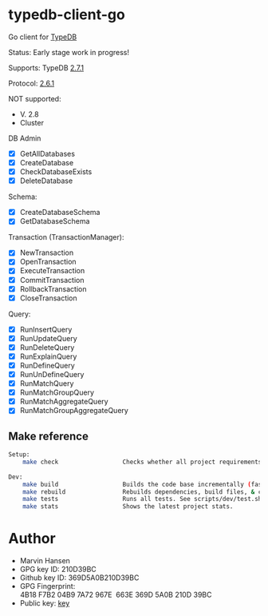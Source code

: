 # typedb-client-go

Go client for [TypeDB](https://vaticle.com/typedb)

Status: Early stage work in progress! 

Supports: TypeDB [2.7.1](https://github.com/vaticle/typedb/releases/tag/2.7.1)

Protocol: [2.6.1](https://github.com/vaticle/typedb-protocol/releases/tag/2.6.1)

NOT supported:
* V. 2.8
* Cluster

DB Admin

- [x] GetAllDatabases
- [x] CreateDatabase
- [x] CheckDatabaseExists 
- [x] DeleteDatabase

Schema:
- [x] CreateDatabaseSchema
- [x] GetDatabaseSchema

Transaction (TransactionManager):
- [x] NewTransaction
- [x] OpenTransaction
- [x] ExecuteTransaction
- [x] CommitTransaction
- [x] RollbackTransaction
- [x] CloseTransaction

Query:
- [x] RunInsertQuery
- [x] RunUpdateQuery
- [x] RunDeleteQuery
- [x] RunExplainQuery
- [x] RunDefineQuery
- [x] RunUnDefineQuery
- [x] RunMatchQuery
- [x] RunMatchGroupQuery
- [x] RunMatchAggregateQuery
- [x] RunMatchGroupAggregateQuery

## Make reference

```bash 
Setup: 
    make check                  Checks whether all project requirements are present.
     
Dev: 
    make build                  Builds the code base incrementally (fast).
    make rebuild                Rebuilds dependencies, build files, & code base (slow). Use after go mod changes.
    make tests                  Runs all tests. See scripts/dev/test.sh for details.
    make stats                  Shows the latest project stats. 
```

# Author

* Marvin Hansen 
* GPG key ID: 210D39BC
* Github key ID: 369D5A0B210D39BC
* GPG Fingerprint: 4B18 F7B2 04B9 7A72 967E  663E 369D 5A0B 210D 39BC 
* Public key: [key](pubkey.txt)
